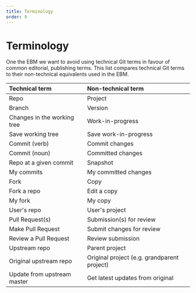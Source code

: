 ```yaml
---
title: Terminology
order: 9
---
```


# Terminology

One the EBM we want to avoid using technical Git terms in favour of common editorial, publishing terms. This list compares technical Git terms to their non-technical equivalents used in the EBM.

| Technical term                | Non-technical term                          |
| :---------------------------- | :---------------------------------          |
| Repo                          | Project                                     |
| Branch                        | Version                                     |
| Changes in the working tree   | Work-in-progress                            |
| Save working tree             | Save work-in-progress                       |
| Commit (verb)                 | Commit changes                              |
| Commit (noun)                 | Committed changes                           |
| Repo at a given commit        | Snapshot                                    |
| My commits                    | My committed changes                        |
| Fork                          | Copy                                        |
| Fork a repo                   | Edit a copy                                 |
| My fork                       | My copy                                     |
| User's repo                   | User's project                              |
| Pull Request(s)               | Submission(s) for review                    |
| Make Pull Request             | Submit changes for review                   |
| Review a Pull Request         | Review submission                           |
| Upstream repo                 | Parent project                              |
| Original upstream repo        | Original project (e.g. grandparent project) |
| Update from upstream master   | Get latest updates from original            |
